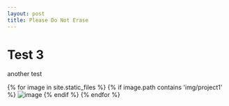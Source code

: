 ```yaml
---
layout: post
title: Please Do Not Erase
---
```


<head>
  <script src="/js/jquery-1.11.2.min.js"></script>
  <script>
  let words = {
    "IMG_2141": [ "the force", "weeping angel", "replication experiments", "analysis", "auditory", "signal", "processing", "ML" ],
    "IMG_2142": [ "sin", "cos", "cxt", "lambda", "xo", "t2" ],
    "IMG_2143": [ "shack", "cord", "printer filament", "study", "engines", "motor oil", "curvature", "rocket", "parachute" ],
    "IMG_2145": [ "small", "waterproof", "throttle", "dashboard", "organized", "servicable", "IP65", "BJ45", "AMPSEAL" ],
    "IMG_2146": [ "motor", "sprocket", "belt", "water" ],
    "IMG_2147": [ "lab", "status", "FPGA", "circuits", "vivado", "checkout" ],
    "IMG_2148": [ "debrief", "insulators", "semiconductors", "metals", "conceptuals", "capacitance", "monday", "chassis" ],
    "IMG_2149": [ "chassis", "mounting", "arduino", "reliably", "ASCII", "serial", "P-up", "tune", "constant", "IR1", "IR2" ],
    "IMG_2150": [ "1101", "Iy", "IR1", "IR2", "sensor", "on line" ],
    "IMG_2151": [ "da", "mathematica", "potential will grow", "with respect", "along a line" ],
    "IMG_2154": [ "sss", "dxdydz", "not symmetric", "enough", "superposition" ],
    "IMG_2156": [ "find potential", "cookie", "dv", "jwl", "E" ],
    "IMG_2158": [ "case 1", "pastry", "end of line", "loop", "CAD", "drill", "connector", "abs" ],
    "IMG_2159": [ "dennett", "key", "yorick", "hubert", "hamlet", "comp", "brain", "who", "normal", "start here" ],
    "IMG_2160": [ "where", "youuuuu", "I'm so sorry", "yorick", "hamlet" ],
    "IMG_2162": [ "DC", "3-Phase", "AC", "generator", "load", "brushless", "less safe", "not scalable", "6 lines" ],
    "IMG_2164": [ "I doubt", "david", "exists", "see hear feel think" ],
    "IMG_2166": [ "clark", "john's head", "martian", "multiple mindless", "independent", "processes", "language", "implications", "predates", "forgets", "unified", "correspond", "intimicy", "inner echo", "alien source" ],
    "IMG_2167": [ "reliability", "warehouses", "cheaper", "DC", "long term savings", "long distances" ],
    "IMG_2168": [ "limit", "admin", "json", "calculate", "ppb", "map", "graph", "routes", "insert", "device", "scan" ],
    "IMG_2169": [ "R(3,3)", "red/blue", "5 edges", "K3", "edges", "however", "colored", "php" ],
    "IMG_2170": [ "1 Insulin", "2 FVIII", "3 Progesterene", "4 Aceso", "5 Epinephrine" ],
    "IMG_2171": [ "today", "11:10", "memes", "word bank", "o' connor", "capture the day" ],
    "IMG_2172": [ "drunk", "1/2", "2/3", "sober", "9/13", "Pr" ],
    "IMG_2173": [ "cancer", "sick", "sensitivity", "3%", "well", "0.5", "FOBT", ],
    "IMG_2175": [ "length", "is not", "changing", "l1", "a1" ],
    "IMG_2177": [ "self-actualization", "acceptance", "social", "living", "food", "water", "shelter" ],
    "IMG_2178": [ "we need", "social imagination", "envision", "just", "alternatives" ],
    "IMG_2179": [ "elements of", "value", "cool tech", "lowell", "outrospections", "TSA", "sri lanka" ],
    "IMG_2180": [ "semantic", "database", "early", "team", "subteam", "ECE", "fred", "modeling", "naming", "documentation" ],
    "IMG_2182": [ "n", "2", "3", "4", "11", "011", "211", "112", "2110", "0110" ],
    "IMG_2183": [ "meta", "AC", "looking", "processing", "gathering new data", "classes", "by choice" ],
    "IMG_2184": [ "help", "me", "soldworkds", "design" ],
    "IMG_2186": [ "fear not", "citizens", "we shall", "feed upon", "cyber", "for all", "eternity", "gruel" ],
    "IMG_2187": [ "make", "models", "simple", "possible", "simpler", "but", "einstein", "matthew" ],
    "IMG_2188": [ "click", "beetle", "resting", "position", "triggered by", "take off", "poised", "peg" ],
    "IMG_2190": [ "teaming", "success", "hi", "five", "hand" ],
    "IMG_2191": [ "enable review", "graphics", "regedit", "search", "current user", "nv40", "dword", "workgarounds", "30008", "pray", "cool" ],
    "IMG_2192": [ "phoenix", "flies", "anytime", "never", "enough time" ],
    "IMG_2196": [ "let", "ninja", "know", "need", "extra", "components", "fishing wine", "etc" ],
    "IMG_2198": [ "for", "the", "laser", "cutter", "people" ],
    "IMG_2199": [ "why", "jump", "preadator", "bye!!", "???", "time to" ],
    "IMG_2200": [ "please", "replace", "anna", "&", "tim", "suction cup", "springs", "wire", "tubing", "rubber", "julia" ],
    "IMG_2201": [ "chain mail", "steel", "leggings", "ready", "machine", "shop", "crocs", "adventure", "straps", "slippers", "tuck", "roll up" ],
    "IMG_2202": [ "class", "motionmodel", "predict", "move", "map", "calc", "diff", "reading", "particle", "generate", "guess", "viz" ],
    "IMG_2203": [ "OCU", "motor", "world", "sense", "process", "rudder", "change objectives", "thing to do", "arbitrate", "prioritize" ]
  };

    function googleImage() {
      console.log("googling image");
    }

    function shuffle(a) {
      for (let i = a.length - 1; i > 0; i--) {
          const j = Math.floor(Math.random() * (i + 1));
          [a[i], a[j]] = [a[j], a[i]];
      }
      return a;
    }

    let image_names = shuffle(Object.keys(words)).slice(-3);
    for (var image_name in image_names) {
      $("div.images").append("<img src=\"/assets/img/project1/" + image_name + ".JPG\" />");
    }

    $("h1").text("Jquery works");
    $("p").text("swap");
  </script>
</head>

<div>
  <h1>Test 3</h1>
  <p>another test</p>
  <div class="images"></div>
  {% for image in site.static_files %}
    {% if image.path contains 'img/project1' %}
      <img src="{{ site.baseurl }}{{ image.path }}" alt="image" />
    {% endif %}
  {% endfor %}
</div>
